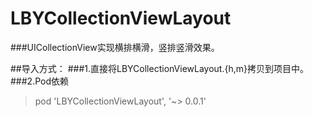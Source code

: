 # LBYCollectionViewLayout

###UICollectionView实现横排横滑，竖排竖滑效果。

##导入方式：
###1.直接将LBYCollectionViewLayout.{h,m}拷贝到项目中。
###2.Pod依赖
>pod 'LBYCollectionViewLayout', '~> 0.0.1'

